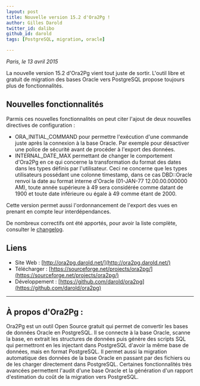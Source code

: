 ```yaml
---
layout: post
title: Nouvelle version 15.2 d'Ora2Pg !
author: Gilles Darold
twitter_id: dalibo
github_id: darold
tags: [PostgreSQL, migration, oracle]

---
```

*Paris, le 13 avril 2015*

La nouvelle version 15.2 d'Ora2Pg vient tout juste de sortir. L'outil libre et gratuit de migration des bases Oracle vers PostgreSQL propose toujours plus de fonctionnalités.

<!--MORE-->

## Nouvelles fonctionnalités

Parmis ces nouvelles fonctionnalités on peut citer l'ajout de deux nouvelles directives de configuration :

  * ORA_INITIAL_COMMAND pour permettre l'exécution d'une commande juste après la connexion à la base Oracle. Par exemple pour désactiver une police de sécurité avant de procéder à l'export des données.
  * INTERNAL_DATE_MAX permettant de changer le comportement d'Ora2Pg en ce qui concerne la transformation du format des dates dans les types définis par l'utilisateur. Ceci ne concerne que les types utilisateurs possédant une colonne timestamp, dans ce cas DBD::Oracle renvoi la date au format interne d'Oracle (01-JAN-77 12.00.00.000000 AM), toute année supérieure à 49 sera considérée comme datant de 1900 et toute date inférieure ou égale à 49 comme étant de 2000.

Cette version permet aussi l'ordonnancement de l'export des vues en prenant en compte leur interdépendances.

De nombreux correctifs ont été apportés, pour avoir la liste complète, consulter le [changelog](https://github.com/darold/ora2pg/changelog).

## Liens

  * Site Web : [http://ora2pg.darold.net/](http://ora2pg.darold.net/)
  * Télécharger : [https://sourceforge.net/projects/ora2pg/](https://sourceforge.net/projects/ora2pg/)
  * Développement : [https://github.com/darold/ora2pg](https://github.com/darold/ora2pg)

----

## À propos d'Ora2Pg :

Ora2Pg est un outil Open Source gratuit qui permet de convertir les bases de données Oracle en PostgreSQL.
Il se connecte à la base Oracle, scanne la base, en extrait les structures de données puis génère des scripts
SQL qui permettront en les injectant dans PostgreSQL d'avoir la même base de données, mais en format PostgreSQL.
Il permet aussi la migration automatique des données de la base Oracle en passant par des fichiers ou de les
charger directement dans PostgreSQL. Certaines fonctionnalités très avancées permettent l'audit d'une base
Oracle et la génération d'un rapport d'estimation du coût de la migration vers PostgreSQL.

